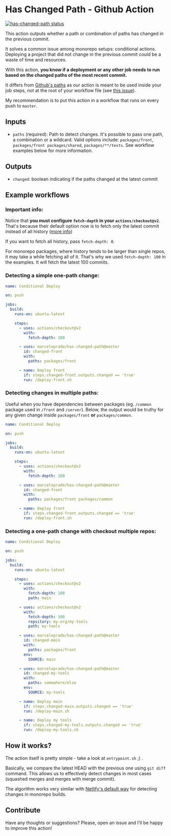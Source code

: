 # Has Changed Path - Github Action

<p align="left">
  <a href="https://github.com/MarceloPrado/has-changed-path/actions"><img alt="has-changed-path status" src="https://github.com/MarceloPrado/has-changed-path/workflows/unit-tests/badge.svg"></a>
</p>

This action outputs whether a path or combination of paths has changed in the previous commit.

It solves a common issue among monorepo setups: conditional actions. Deploying a project that did not change in the previous commit could be a waste of time and resources.

With this action, **you know if a deployment or any other job needs to run based on the changed paths of the most recent commit.**

It differs from [Github's paths](https://help.github.com/en/actions/automating-your-workflow-with-github-actions/workflow-syntax-for-github-actions#onpushpull_requestpaths) as our action is meant to be used inside your job steps, not at the root of your workflow file (see [this issue](https://github.community/t5/GitHub-Actions/Path-filtering-for-jobs-and-steps/td-p/33617)).

My recommendation is to put this action in a workflow that runs on every push to `master`.

## Inputs

- `paths` (required): Path to detect changes. It's possible to pass one path, a combination or a wildcard. Valid options include: `packages/front`, `packages/front packages/shared`, `packages/**/tests`. See workflow examples below for more information.

## Outputs

- `changed`: boolean indicating if the paths changed at the latest commit

## Example workflows

### Important info:

Notice that **you must configure `fetch-depth` in your `actions/checkout@v2`**. That's because their default option now is to fetch only the latest commit instead of all history ([more info](https://github.com/actions/checkout))

If you want to fetch all history, pass `fetch-depth: 0`.

For monorepo packages, where history tends to be larger than single repos, it may take a while fetching all of it. That's why we used `fetch-depth: 100` in the examples. It will fetch the latest 100 commits.

### Detecting a simple one-path change:

```yaml
name: Conditional Deploy

on: push

jobs:
  build:
    runs-on: ubuntu-latest

    steps:
      - uses: actions/checkout@v2
        with:
          fetch-depth: 100

      - uses: marceloprado/has-changed-path@master
        id: changed-front
        with:
          paths: packages/front

      - name: Deploy front
        if: steps.changed-front.outputs.changed == 'true'
        run: /deploy-front.sh
```

### Detecting changes in multiple paths:

Useful when you have dependencies between packages (eg. `/common` package used in `/front` and `/server`).
Below, the output would be truthy for any given change inside `packages/front` **or** `packages/common`.

```yaml
name: Conditional Deploy

on: push

jobs:
  build:
    runs-on: ubuntu-latest

    steps:
      - uses: actions/checkout@v2
        with:
          fetch-depth: 100

      - uses: marceloprado/has-changed-path@master
        id: changed-front
        with:
          paths: packages/front packages/common

      - name: Deploy front
        if: steps.changed-front.outputs.changed == 'true'
        run: /deploy-front.sh
```

### Detecting a one-path change with checkout multiple repos:

```yaml
name: Conditional Deploy

on: push

jobs:
  build:
    runs-on: ubuntu-latest

    steps:
      - uses: actions/checkout@v2
        with:
          fetch-depth: 100
          path: main

      - uses: actions/checkout@v2
        with:
          fetch-depth: 100
          repsitory: my-org/my-tools
          path: my-tools

      - uses: marceloprado/has-changed-path@master
        id: changed-main
        with:
          paths: packages/front
        env:
          SOURCE: main

      - uses: marceloprado/has-changed-path@master
        id: changed-my-tools
        with:
          paths: somewhere/else
        env:
          SOURCE: my-tools

      - name: Deploy main
        if: steps.changed-main.outputs.changed == 'true'
        run: /deploy-main.sh

      - name: Deploy my tools
        if: steps.changed-my-tools.outputs.changed == 'true'
        run: /deploy-my-tools.sh
```

## How it works?

The action itself is pretty simple - take a look at `entrypoint.sh` ;) .

Basically, we compare the latest HEAD with the previous one using `git diff` command. This allows us to effectively detect changes in most cases (squashed merges and merges with merge commit).

The algorithm works very similar with [Netlify's default way](https://community.netlify.com/t/monorepo-and-long-builds/7234/2) for detecting changes in monorepo builds.

## Contribute

Have any thoughts or suggestions? Please, open an issue and I'll be happy to improve this action!
